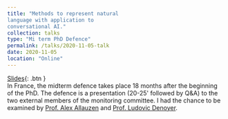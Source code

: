 ```yaml
---
title: "Methods to represent natural
language with application to
conversational AI."
collection: talks
type: "Mi term PhD Defence"
permalink: /talks/2020-11-05-talk
date: 2020-11-05
location: "Online"
---
```

[Slides](https://pierrecolombo.github.io//files/mi-parcours.pdf){: .btn }
<br> In France, the midterm defence takes place 18 months after the beginning of the PhD. The defence is a presentation (20-25' followed by Q&A) to the two external members of the monitoring committee. I had the chance to be examined by [Prof. Alex Allauzen](https://allauzen.github.io/) and [Prof. Ludovic Denoyer](https://scholar.google.com/citations?user=9PLqulwAAAAJ&hl=fr).